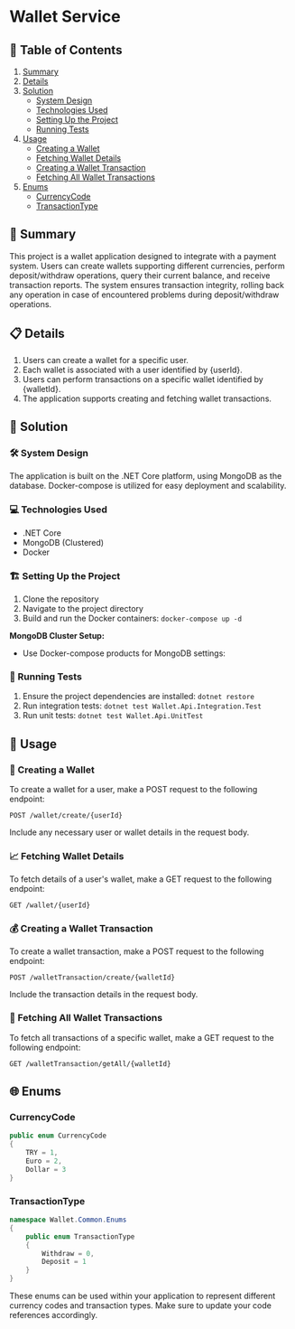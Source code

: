 # Wallet Service

## 📖 Table of Contents
1. [Summary](#summary)
2. [Details](#details)
3. [Solution](#solution)
   - [System Design](#system-design)
   - [Technologies Used](#technologies-used)
   - [Setting Up the Project](#setting-up-the-project)
   - [Running Tests](#running-tests)
4. [Usage](#usage)
   - [Creating a Wallet](#creating-a-wallet)
   - [Fetching Wallet Details](#fetching-wallet-details)
   - [Creating a Wallet Transaction](#creating-a-wallet-transaction)
   - [Fetching All Wallet Transactions](#fetching-all-wallet-transactions)
5. [Enums](#enums)
   - [CurrencyCode](#currencycode)
   - [TransactionType](#transactiontype)

## 🌟 Summary
This project is a wallet application designed to integrate with a payment system. Users can create wallets supporting different currencies, perform deposit/withdraw operations, query their current balance, and receive transaction reports. The system ensures transaction integrity, rolling back any operation in case of encountered problems during deposit/withdraw operations.

## 📋 Details
1. Users can create a wallet for a specific user.
2. Each wallet is associated with a user identified by {userId}.
3. Users can perform transactions on a specific wallet identified by {walletId}.
4. The application supports creating and fetching wallet transactions.

## 🚀 Solution

### 🛠️ System Design
The application is built on the .NET Core platform, using MongoDB as the database. Docker-compose is utilized for easy deployment and scalability.

### 💻 Technologies Used
- .NET Core
- MongoDB (Clustered)
- Docker

### 🏗️ Setting Up the Project
1. Clone the repository
2. Navigate to the project directory
3. Build and run the Docker containers: `docker-compose up -d`

**MongoDB Cluster Setup:**
- Use Docker-compose products for MongoDB settings:

### 🧪 Running Tests
1. Ensure the project dependencies are installed: `dotnet restore`
2. Run integration tests: `dotnet test Wallet.Api.Integration.Test`
3. Run unit tests: `dotnet test Wallet.Api.UnitTest`

## 🚀 Usage

### 💼 Creating a Wallet
To create a wallet for a user, make a POST request to the following endpoint:

```
POST /wallet/create/{userId}
```

Include any necessary user or wallet details in the request body.

### 📈 Fetching Wallet Details
To fetch details of a user's wallet, make a GET request to the following endpoint:

```
GET /wallet/{userId}
```

### 💰 Creating a Wallet Transaction
To create a wallet transaction, make a POST request to the following endpoint:

```
POST /walletTransaction/create/{walletId}
```

Include the transaction details in the request body.

### 🔄 Fetching All Wallet Transactions
To fetch all transactions of a specific wallet, make a GET request to the following endpoint:

```
GET /walletTransaction/getAll/{walletId}
```

## 🌐 Enums

### CurrencyCode

```csharp
public enum CurrencyCode
{
    TRY = 1,
    Euro = 2,
    Dollar = 3
}
```

### TransactionType

```csharp
namespace Wallet.Common.Enums
{
    public enum TransactionType
    {
        Withdraw = 0,
        Deposit = 1
    }
}
```

These enums can be used within your application to represent different currency codes and transaction types. Make sure to update your code references accordingly. 
